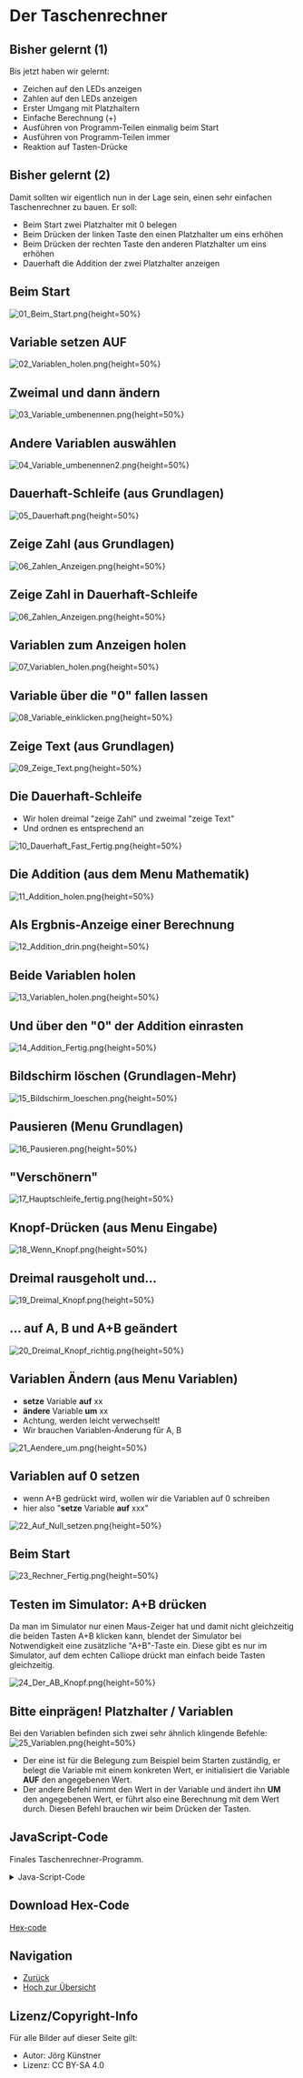 # Der Taschenrechner 

## Bisher gelernt (1)

Bis jetzt haben wir gelernt:

* Zeichen auf den LEDs anzeigen 
* Zahlen auf den LEDs anzeigen 
* Erster Umgang mit Platzhaltern
* Einfache Berechnung (+)
* Ausführen von Programm-Teilen einmalig beim Start
* Ausführen von Programm-Teilen immer
* Reaktion auf Tasten-Drücke

## Bisher gelernt (2)

Damit sollten wir eigentlich nun in der Lage sein, einen sehr einfachen Taschenrechner zu bauen.
Er soll: 

* Beim Start zwei Platzhalter mit 0 belegen
* Beim Drücken der linken Taste den einen Platzhalter um eins erhöhen
* Beim Drücken der rechten Taste den anderen Platzhalter um eins erhöhen
* Dauerhaft die Addition der zwei Platzhalter anzeigen 


## Beim Start 


![01_Beim_Start.png](./pics/01_Beim_Start.png){height=50%}


## Variable setzen AUF  


![02_Variablen_holen.png](./pics/02_Variablen_holen.png){height=50%}


## Zweimal und dann ändern 

![03_Variable_umbenennen.png](./pics/03_Variable_umbenennen.png){height=50%}


## Andere Variablen auswählen 

![04_Variable_umbenennen2.png](./pics/04_Variable_umbenennen2.png){height=50%}


## Dauerhaft-Schleife (aus Grundlagen) 

![05_Dauerhaft.png](./pics/05_Dauerhaft.png){height=50%}


## Zeige Zahl (aus Grundlagen) 

![06_Zahlen_Anzeigen.png](./pics/06_Zahlen_Anzeigen.png){height=50%}

## Zeige Zahl in Dauerhaft-Schleife 

![06_Zahlen_Anzeigen.png](pics/06a_In_DauerSchleife.png){height=50%}

## 

## Variablen zum Anzeigen holen 

![07_Variablen_holen.png](./pics/07_Variablen_holen.png){height=50%}


## Variable über die "0" fallen lassen 

![08_Variable_einklicken.png](./pics/08_Variable_einklicken.png){height=50%}


## Zeige Text (aus Grundlagen) 

![09_Zeige_Text.png](./pics/09_Zeige_Text.png){height=50%}

## Die Dauerhaft-Schleife 

* Wir holen dreimal "zeige Zahl" und zweimal "zeige Text"
* Und ordnen es entsprechend an

![10_Dauerhaft_Fast_Fertig.png](./pics/10_Dauerhaft_Fast_Fertig.png){height=50%}


## Die Addition (aus dem Menu Mathematik) 

![11_Addition_holen.png](./pics/11_Addition_holen.png){height=50%}


## Als Ergbnis-Anzeige einer Berechnung 

![12_Addition_drin.png](./pics/12_Addition_drin.png){height=50%}


## Beide Variablen holen

![13_Variablen_holen.png](./pics/13_Variablen_holen.png){height=50%}


## Und über den "0" der Addition einrasten 

![14_Addition_Fertig.png](./pics/14_Addition_Fertig.png){height=50%}


## Bildschirm löschen (Grundlagen-Mehr) 

![15_Bildschirm_loeschen.png](./pics/15_Bildschirm_loeschen.png){height=50%}


## Pausieren (Menu Grundlagen) 

![16_Pausieren.png](./pics/16_Pausieren.png){height=50%}


## "Verschönern" 

![17_Hauptschleife_fertig.png](./pics/17_Hauptschleife_fertig.png){height=50%}


## Knopf-Drücken (aus Menu Eingabe)

![18_Wenn_Knopf.png](./pics/18_Wenn_Knopf.png){height=50%}


## Dreimal rausgeholt und... 

![19_Dreimal_Knopf.png](./pics/19_Dreimal_Knopf.png){height=50%}


## ... auf A, B und A+B geändert 

![20_Dreimal_Knopf_richtig.png](./pics/20_Dreimal_Knopf_richtig.png){height=50%}

## Variablen Ändern (aus Menu Variablen)

* **setze** Variable **auf**  xx
* **ändere** Variable **um** xx
* Achtung, werden leicht verwechselt!
* Wir brauchen Variablen-Änderung für A, B

![21_Aendere_um.png](./pics/21_Aendere_um.png){height=50%}

## Variablen auf 0 setzen

* wenn A+B gedrückt wird, wollen wir die Variablen auf 0 schreiben
* hier also "**setze** Variable **auf** xxx" 

![22_Auf_Null_setzen.png](./pics/22_Auf_Null_setzen.png){height=50%}


## Beim Start 

![23_Rechner_Fertig.png](./pics/23_Rechner_Fertig.png){height=50%}


## Testen im Simulator: A+B drücken 

Da man im Simulator nur einen Maus-Zeiger hat und damit nicht gleichzeitig die beiden Tasten A+B klicken kann, blendet der Simulator bei Notwendigkeit eine zusätzliche "A+B"-Taste ein. 
Diese gibt es nur im Simulator, auf dem echten Calliope drückt man einfach beide Tasten gleichzeitig.

![24_Der_AB_Knopf.png](./pics/24_Der_AB_Knopf.png){height=50%}


## Bitte einprägen! Platzhalter / Variablen

Bei den Variablen befinden sich zwei sehr ähnlich klingende Befehle:
![25_Variablen.png](./pics/25_Variablen.png){height=50%}

* Der eine ist für die Belegung zum Beispiel beim Starten zuständig, er belegt die Variable mit einem konkreten Wert, er initialisiert die Variable __AUF__ den angegebenen Wert.
* Der andere Befehl nimmt den Wert in der Variable und ändert ihn __UM__ den angegebenen Wert, er führt also eine Berechnung mit dem Wert durch. Diesen Befehl brauchen wir beim Drücken der Tasten.



## JavaScript-Code

Finales Taschenrechner-Programm.   

<details>
 <summary>Java-Script-Code</summary>

```js
input.onButtonPressed(Button.A, function () {
    Linke_Hand += 1
})
input.onButtonPressed(Button.AB, function () {
    Linke_Hand = 0
    rechte_hand = 0
})
input.onButtonPressed(Button.B, function () {
    rechte_hand += 1
})
let Linke_Hand = 0
let rechte_hand = 0
rechte_hand = 0
Linke_Hand = 0
basic.forever(function () {
    basic.showNumber(Linke_Hand)
    basic.showString("+")
    basic.showNumber(rechte_hand)
    basic.showString("=")
    basic.showNumber(Linke_Hand + rechte_hand)
    basic.pause(1000)
    basic.clearScreen()
    basic.pause(1000)
})

```
</details>

## Download Hex-Code

[Hex-code](code/mini-Taschenrechner.hex)

## Navigation


* [Zurück](../01_08_TastenEingabe/index.html)  
* [Hoch zur Übersicht](../index.html)  




## Lizenz/Copyright-Info
Für alle Bilder auf dieser Seite gilt:

*  Autor: Jörg Künstner
* Lizenz: CC BY-SA 4.0


